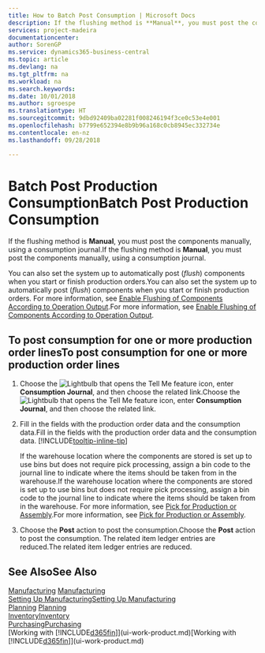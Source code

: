 ```yaml
---
title: How to Batch Post Consumption | Microsoft Docs
description: If the flushing method is **Manual**, you must post the components manually, using a consumption journal.
services: project-madeira
documentationcenter: 
author: SorenGP
ms.service: dynamics365-business-central
ms.topic: article
ms.devlang: na
ms.tgt_pltfrm: na
ms.workload: na
ms.search.keywords: 
ms.date: 10/01/2018
ms.author: sgroespe
ms.translationtype: HT
ms.sourcegitcommit: 9dbd92409ba02281f008246194f3ce0c53e4e001
ms.openlocfilehash: b7799e652394e8b9b96a168c0cb8945ec332734e
ms.contentlocale: en-nz
ms.lasthandoff: 09/28/2018

---
```

# <a name="batch-post-production-consumption"></a><span data-ttu-id="c55a2-103">Batch Post Production Consumption</span><span class="sxs-lookup"><span data-stu-id="c55a2-103">Batch Post Production Consumption</span></span>
<span data-ttu-id="c55a2-104">If the flushing method is **Manual**, you must post the components manually, using a consumption journal.</span><span class="sxs-lookup"><span data-stu-id="c55a2-104">If the flushing method is **Manual**, you must post the components manually, using a consumption journal.</span></span>

<span data-ttu-id="c55a2-105">You can also set the system up to automatically post (*flush*) components when you start or finish production orders.</span><span class="sxs-lookup"><span data-stu-id="c55a2-105">You can also set the system up to automatically post (*flush*) components when you start or finish production orders.</span></span> <span data-ttu-id="c55a2-106">For more information, see [Enable Flushing of Components According to Operation Output](production-how-to-flush-components-according-to-operation-output.md).</span><span class="sxs-lookup"><span data-stu-id="c55a2-106">For more information, see [Enable Flushing of Components According to Operation Output](production-how-to-flush-components-according-to-operation-output.md).</span></span>

## <a name="to-post-consumption-for-one-or-more-production-order-lines"></a><span data-ttu-id="c55a2-107">To post consumption for one or more production order lines</span><span class="sxs-lookup"><span data-stu-id="c55a2-107">To post consumption for one or more production order lines</span></span>  
1.  <span data-ttu-id="c55a2-108">Choose the ![Lightbulb that opens the Tell Me feature](media/ui-search/search_small.png "Tell me what you want to do") icon, enter **Consumption Journal**, and then choose the related link.</span><span class="sxs-lookup"><span data-stu-id="c55a2-108">Choose the ![Lightbulb that opens the Tell Me feature](media/ui-search/search_small.png "Tell me what you want to do") icon, enter **Consumption Journal**, and then choose the related link.</span></span>  
2.  <span data-ttu-id="c55a2-109">Fill in the fields with the production order data and the consumption data.</span><span class="sxs-lookup"><span data-stu-id="c55a2-109">Fill in the fields with the production order data and the consumption data.</span></span> [!INCLUDE[tooltip-inline-tip](includes/tooltip-inline-tip_md.md)]  

    <span data-ttu-id="c55a2-110">If the warehouse location where the components are stored is set up to use bins but does not require pick processing, assign a bin code to the journal line to indicate where the items should be taken from in the warehouse.</span><span class="sxs-lookup"><span data-stu-id="c55a2-110">If the warehouse location where the components are stored is set up to use bins but does not require pick processing, assign a bin code to the journal line to indicate where the items should be taken from in the warehouse.</span></span> <span data-ttu-id="c55a2-111">For more information, see [Pick for Production or Assembly](warehouse-how-to-pick-for-production.md).</span><span class="sxs-lookup"><span data-stu-id="c55a2-111">For more information, see [Pick for Production or Assembly](warehouse-how-to-pick-for-production.md).</span></span>  
3.  <span data-ttu-id="c55a2-112">Choose the **Post** action to post the consumption.</span><span class="sxs-lookup"><span data-stu-id="c55a2-112">Choose the **Post** action to post the consumption.</span></span> <span data-ttu-id="c55a2-113">The related item ledger entries are reduced.</span><span class="sxs-lookup"><span data-stu-id="c55a2-113">The related item ledger entries are reduced.</span></span>

## <a name="see-also"></a><span data-ttu-id="c55a2-114">See Also</span><span class="sxs-lookup"><span data-stu-id="c55a2-114">See Also</span></span>  
<span data-ttu-id="c55a2-115">[Manufacturing](production-manage-manufacturing.md)  </span><span class="sxs-lookup"><span data-stu-id="c55a2-115">[Manufacturing](production-manage-manufacturing.md)  </span></span>  
[<span data-ttu-id="c55a2-116">Setting Up Manufacturing</span><span class="sxs-lookup"><span data-stu-id="c55a2-116">Setting Up Manufacturing</span></span>](production-configure-production-processes.md)  
<span data-ttu-id="c55a2-117">[Planning](production-planning.md)    </span><span class="sxs-lookup"><span data-stu-id="c55a2-117">[Planning](production-planning.md)    </span></span>  
[<span data-ttu-id="c55a2-118">Inventory</span><span class="sxs-lookup"><span data-stu-id="c55a2-118">Inventory</span></span>](inventory-manage-inventory.md)  
[<span data-ttu-id="c55a2-119">Purchasing</span><span class="sxs-lookup"><span data-stu-id="c55a2-119">Purchasing</span></span>](purchasing-manage-purchasing.md)  
<span data-ttu-id="c55a2-120">[Working with [!INCLUDE[d365fin](includes/d365fin_md.md)]](ui-work-product.md)</span><span class="sxs-lookup"><span data-stu-id="c55a2-120">[Working with [!INCLUDE[d365fin](includes/d365fin_md.md)]](ui-work-product.md)</span></span>

